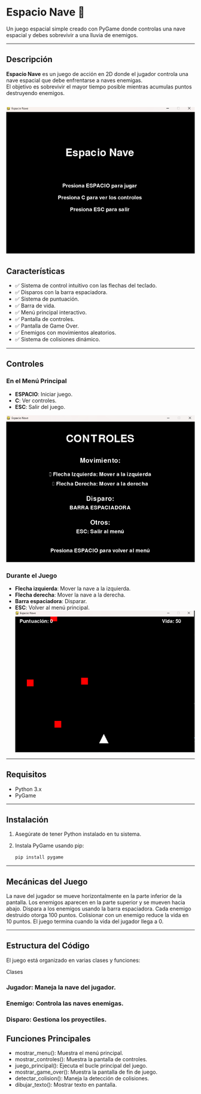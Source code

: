 # Espacio Nave 🚀

Un juego espacial simple creado con PyGame donde controlas una nave espacial y debes sobrevivir a una lluvia de enemigos.

---

## Descripción

**Espacio Nave** es un juego de acción en 2D donde el jugador controla una nave espacial que debe enfrentarse a naves enemigas.  
El objetivo es sobrevivir el mayor tiempo posible mientras acumulas puntos destruyendo enemigos.


![](Imagenes/1.png)
---

## Características

- ✅ Sistema de control intuitivo con las flechas del teclado.
- ✅ Disparos con la barra espaciadora.
- ✅ Sistema de puntuación.
- ✅ Barra de vida.
- ✅ Menú principal interactivo.
- ✅ Pantalla de controles.
- ✅ Pantalla de Game Over.
- ✅ Enemigos con movimientos aleatorios.
- ✅ Sistema de colisiones dinámico.

---

## Controles

### En el Menú Principal
- **ESPACIO**: Iniciar juego.
- **C**: Ver controles.
- **ESC**: Salir del juego.
  
![](Imagenes/3.png)

### Durante el Juego
- **Flecha izquierda**: Mover la nave a la izquierda.
- **Flecha derecha**: Mover la nave a la derecha.
- **Barra espaciadora**: Disparar.
- **ESC**: Volver al menú principal.
![](Imagenes/2.png)




---

## Requisitos

- Python 3.x
- PyGame

---

## Instalación

1. Asegúrate de tener Python instalado en tu sistema.
2. Instala PyGame usando pip:

   ```bash
   pip install pygame
---

## Mecánicas del Juego
La nave del jugador se mueve horizontalmente en la parte inferior de la pantalla. Los enemigos aparecen en la parte superior y se mueven hacia abajo. Dispara a los enemigos usando la barra espaciadora. Cada enemigo destruido otorga 100 puntos. Colisionar con un enemigo reduce la vida en 10 puntos. El juego termina cuando la vida del jugador llega a 0.


---

## Estructura del Código


El juego está organizado en varias clases y funciones:

Clases

### Jugador: Maneja la nave del jugador.
### Enemigo: Controla las naves enemigas.
### Disparo: Gestiona los proyectiles.



## Funciones Principales

- mostrar_menu(): Muestra el menú principal.
- mostrar_controles(): Muestra la pantalla de controles.
- juego_principal(): Ejecuta el bucle principal del juego.
- mostrar_game_over(): Muestra la pantalla de fin de juego.
- detectar_colision(): Maneja la detección de colisiones.
- dibujar_texto(): Mostrar texto en pantalla.




